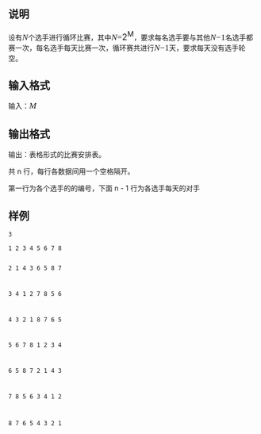 <h2>说明</h2>

设有<span class="MathJax" id="MathJax-Element-1-fr<x>ame"><span class="math" id="MathJax-Span-1"><span style="font-size:125%;"><span><span class="mrow" id="MathJax-Span-2"><span class="mi" id="MathJax-Span-3" style="font-family:MathJax_Math;font-style:italic;">N<span></span></span></span><span></span></span></span><span style="vertical-align:-0.063em;"></span></span></span>个选手进行循环比赛，其中<span class="MathJax" id="MathJax-Element-2-fr<x>ame"><span class="math" id="MathJax-Span-4"><span style="font-size:125%;"><span><span class="mrow" id="MathJax-Span-5"><span class="mi" id="MathJax-Span-6" style="font-family:MathJax_Math;font-style:italic;">N<span></span></span><span class="mo" id="MathJax-Span-7" style="font-family:MathJax_Main;">=</span>2<sup>M</sup></span></span></span></span></span>，要求每名选手要与其他<span class="MathJax" id="MathJax-Element-3-fr<x>ame"><span class="math" id="MathJax-Span-11"><span style="font-size:125%;"><span><span class="mrow" id="MathJax-Span-12"><span class="mi" id="MathJax-Span-13" style="font-family:MathJax_Math;font-style:italic;">N<span></span></span><span class="mo" id="MathJax-Span-14" style="font-family:MathJax_Main;">−</span><span class="mn" id="MathJax-Span-15" style="font-family:MathJax_Main;">1</span></span><span></span></span></span><span style="vertical-align:-0.165em;"></span></span></span>名选手都赛一次，每名选手每天比赛一次，循环赛共进行<span class="MathJax" id="MathJax-Element-4-fr<x>ame"><span class="math" id="MathJax-Span-16"><span style="font-size:125%;"><span><span class="mrow" id="MathJax-Span-17"><span class="mi" id="MathJax-Span-18" style="font-family:MathJax_Math;font-style:italic;">N<span></span></span><span class="mo" id="MathJax-Span-19" style="font-family:MathJax_Main;">−</span><span class="mn" id="MathJax-Span-20" style="font-family:MathJax_Main;">1</span></span><span></span></span></span><span style="vertical-align:-0.165em;"></span></span></span>天，要求每天没有选手轮空。
<h2>输入格式</h2>

输入：<span class="MathJax" id="MathJax-Element-5-fr<x>ame"><span class="math" id="MathJax-Span-21"><span style="font-size:125%;"><span><span class="mrow" id="MathJax-Span-22"><span class="mi" id="MathJax-Span-23" style="font-family:MathJax_Math;font-style:italic;">M<span></span></span></span><span></span></span></span><span style="vertical-align:-0.063em;"></span></span></span>
<h2>输出格式</h2>

输出：表格形式的比赛安排表。 <br />
共 n 行，每行各数据间用一个空格隔开。 <br />
第一行为各个选手的的编号，下面 n - 1 行为各选手每天的对手 <br />
<h2>样例</h2>
<pre><code class="language-input1">3</code></pre><pre><code class="language-output1">1 2 3 4 5 6 7 8
2 1 4 3 6 5 8 7
3 4 1 2 7 8 5 6
4 3 2 1 8 7 6 5
5 6 7 8 1 2 3 4
6 5 8 7 2 1 4 3
7 8 5 6 3 4 1 2
8 7 6 5 4 3 2 1</code></pre>
